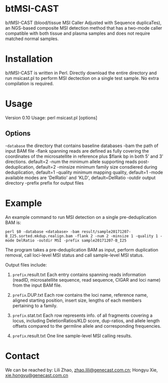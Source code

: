 # btMSI-CAST

b/tMSI-CAST (blood/tissue MSI Caller Adjusted with Sequence duplicaTes), an NGS-based composite MSI detection method that has a two-mode caller compatible with both tissue and plasma samples and does not require matched normal samples.

# Installation
b/tMSI-CAST is written in Perl. Directly download the entire directory and run msicast.pl to perform MSI dectection on a single test sample. No extra compilation is required.

# Usage
Version 0.10
Usage: perl msicast.pl [options]

## Options
-`database` <string> the directory that contains baseline databases
-bam <string> the path of input BAM file
-flank <int> spanning reads are defined as fully covering the coordinates of the microsatellite in reference plus $flank bp in both 5’ and 3’ directions. default=2
-num <int> the minimum allele supporting reads post-deduplication, default=2
-minsize <int> minimum family size consdiered during deduplication, default=1
-quality <int> minimum mapping quality, default=1
-mode <string> available modes are 'DelRatio' and 'KLD', default=DelRatio
-outdir <string> output directory
-prefix <string> prefix for output files
 
# Example
An example command to run MSI detection on a single pre-deduplication BAM is:
```
perl $0 -database <database> -bam result/sample20171207-B_I25.sorted.mkdup.realign.bam -flank 2 -num 2 -minsize 1 -quality 1 -mode DelRatio -outdir MSI -prefix sample20171207-B_I25
```
The program takes a pre-deduplication BAM as input, perform duplication removal, call loci-level MSI status and call sample-level MSI status.

Output files include:
1. `prefix`.result.txt
Each entry contains spanning reads information (readID, microsatellite sequence, read sequence, CIGAR and loci name) from the input BAM file.
 
2. `prefix`.DUP.txt
Each row contains the loci name, reference name, aligned starting position, insert size, lengths of each members pertaining to a family.

3. `prefix`.stat.txt
Each row represents info. of all fragments covering a locus, including DeletionRatios/KLD score, dup-ratios, and allele length offsets compared to the germline allele and corresponding frequencies.

4. `prefix`.result.txt
One line sample-level MSI calling results.


# Contact
We can be reached by: Lili Zhao, zhao.lili@genecast.com.cn; Hongyu Xie, xie.hongyu@genecast.com.cn
